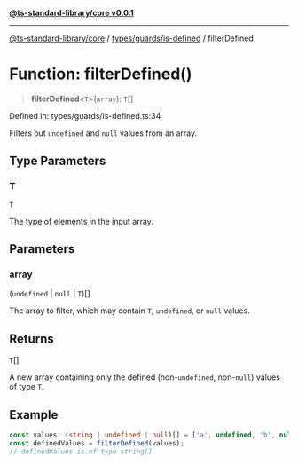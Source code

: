 [**@ts-standard-library/core v0.0.1**](../../../../README.md)

***

[@ts-standard-library/core](../../../../modules.md) / [types/guards/is-defined](../README.md) / filterDefined

# Function: filterDefined()

> **filterDefined**\<`T`\>(`array`): `T`[]

Defined in: types/guards/is-defined.ts:34

Filters out `undefined` and `null` values from an array.

## Type Parameters

### T

`T`

The type of elements in the input array.

## Parameters

### array

(`undefined` \| `null` \| `T`)[]

The array to filter, which may contain `T`, `undefined`, or `null` values.

## Returns

`T`[]

A new array containing only the defined (non-`undefined`, non-`null`) values of type `T`.

## Example

```typescript
const values: (string | undefined | null)[] = ['a', undefined, 'b', null, 'c'];
const definedValues = filterDefined(values);
// definedValues is of type string[]
```
